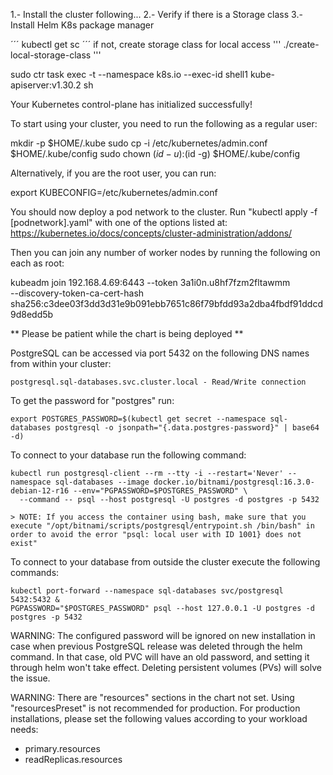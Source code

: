 1.- Install the cluster following...
2.- Verify if there is a Storage class 
3.- Install Helm K8s package manager

´´´
kubectl get sc
´´´
if not, create storage class for local access
'''
./create-local-storage-class
'''

sudo ctr task exec -t --namespace k8s.io --exec-id shell1 kube-apiserver:v1.30.2 sh

Your Kubernetes control-plane has initialized successfully!

To start using your cluster, you need to run the following as a regular user:

mkdir -p $HOME/.kube
sudo cp -i /etc/kubernetes/admin.conf $HOME/.kube/config
sudo chown $(id -u):$(id -g) $HOME/.kube/config

Alternatively, if you are the root user, you can run:

export KUBECONFIG=/etc/kubernetes/admin.conf

You should now deploy a pod network to the cluster.
Run "kubectl apply -f [podnetwork].yaml" with one of the options listed at:
https://kubernetes.io/docs/concepts/cluster-administration/addons/

Then you can join any number of worker nodes by running the following on each as root:

kubeadm join 192.168.4.69:6443 --token 3a1i0n.u8hf7fzm2fltawmm \
--discovery-token-ca-cert-hash sha256:c3dee03f3dd3d31e9b091ebb7651c86f79bfdd93a2dba4fbdf91ddcd9d8edd5b


** Please be patient while the chart is being deployed **

PostgreSQL can be accessed via port 5432 on the following DNS names from within your cluster:

    postgresql.sql-databases.svc.cluster.local - Read/Write connection

To get the password for "postgres" run:

    export POSTGRES_PASSWORD=$(kubectl get secret --namespace sql-databases postgresql -o jsonpath="{.data.postgres-password}" | base64 -d)

To connect to your database run the following command:

    kubectl run postgresql-client --rm --tty -i --restart='Never' --namespace sql-databases --image docker.io/bitnami/postgresql:16.3.0-debian-12-r16 --env="PGPASSWORD=$POSTGRES_PASSWORD" \
      --command -- psql --host postgresql -U postgres -d postgres -p 5432

    > NOTE: If you access the container using bash, make sure that you execute "/opt/bitnami/scripts/postgresql/entrypoint.sh /bin/bash" in order to avoid the error "psql: local user with ID 1001} does not exist"

To connect to your database from outside the cluster execute the following commands:

    kubectl port-forward --namespace sql-databases svc/postgresql 5432:5432 &
    PGPASSWORD="$POSTGRES_PASSWORD" psql --host 127.0.0.1 -U postgres -d postgres -p 5432

WARNING: The configured password will be ignored on new installation in case when previous PostgreSQL release was deleted through the helm command. In that case, old PVC will have an old password, and setting it through helm won't take effect. Deleting persistent volumes (PVs) will solve the issue.

WARNING: There are "resources" sections in the chart not set. Using "resourcesPreset" is not recommended for production. For production installations, please set the following values according to your workload needs:
- primary.resources
- readReplicas.resources

